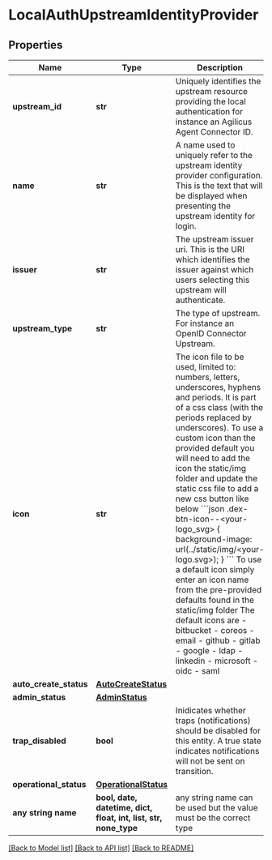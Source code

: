 # LocalAuthUpstreamIdentityProvider


## Properties
Name | Type | Description | Notes
------------ | ------------- | ------------- | -------------
**upstream_id** | **str** | Uniquely identifies the upstream resource providing the local authentication for instance an Agilicus Agent Connector ID. | 
**name** | **str** | A name used to uniquely refer to the upstream identity provider configuration. This is the text that will be displayed when presenting the upstream identity for login. | [optional] 
**issuer** | **str** | The upstream issuer uri. This is the URI which identifies the issuer against which users selecting this upstream will authenticate. | [optional] 
**upstream_type** | **str** | The type of upstream. For instance an OpenID Connector Upstream. | [optional] 
**icon** | **str** | The icon file to be used, limited to: numbers, letters, underscores, hyphens and periods. It is part of a css class (with the periods replaced by underscores).  To use a custom icon than the provided default you will need to add the icon the static/img folder and update the static css file to add a new css button like below &#x60;&#x60;&#x60;json .dex-btn-icon--&lt;your-logo_svg&gt; {   background-image: url(../static/img/&lt;your-logo.svg&gt;); } &#x60;&#x60;&#x60;  To use a default icon simply enter an icon name from the pre-provided defaults found in the static/img folder The default icons are   - bitbucket   - coreos   - email   - github   - gitlab   - google   - ldap   - linkedin   - microsoft   - oidc   - saml  | [optional] 
**auto_create_status** | [**AutoCreateStatus**](AutoCreateStatus.md) |  | [optional] 
**admin_status** | [**AdminStatus**](AdminStatus.md) |  | [optional] 
**trap_disabled** | **bool** | Inidicates whether traps (notifications) should be disabled for this entity. A true state indicates notifications will not be sent on transition.  | [optional] 
**operational_status** | [**OperationalStatus**](OperationalStatus.md) |  | [optional] 
**any string name** | **bool, date, datetime, dict, float, int, list, str, none_type** | any string name can be used but the value must be the correct type | [optional]

[[Back to Model list]](../README.md#documentation-for-models) [[Back to API list]](../README.md#documentation-for-api-endpoints) [[Back to README]](../README.md)



